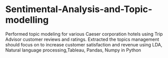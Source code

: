# Sentimental-Analysis-and-Topic-modelling
Performed topic modeling for various Caeser corporation hotels using Trip Advisor customer reviews and ratings. Extracted the topics management should focus on to increase customer satisfaction and revenue using LDA, Natural language processing,Tableau, Pandas, Numpy in Python
